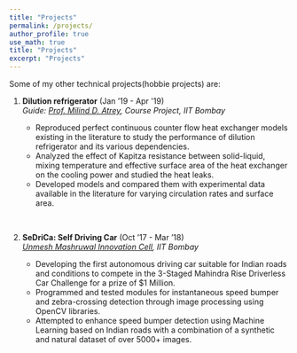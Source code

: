 ```yaml
---
title: "Projects"
permalink: /projects/
author_profile: true
use_math: true
title: "Projects"
excerpt: "Projects"
---
```

Some of my other technical projects(hobbie projects) are:


1.  **Dilution refrigerator** (Jan ’19 - Apr '19) <br/>
    *Guide: [Prof. Milind D. Atrey](https://www.me.iitb.ac.in/~matrey/), Course Project, IIT Bombay* <br/>

    * Reproduced perfect continuous counter flow heat exchanger models existing in the literature to study the performance of dilution refrigerator and its various dependencies. <br/>
    * Analyzed the effect of Kapitza resistance between solid-liquid, mixing temperature and effective surface area of the heat exchanger on the cooling power and studied the heat leaks. <br/>
    * Developed models and compared them with experimental data available in the literature for varying circulation rates and surface area. <br/>
 
 <br/>

2.  **SeDriCa: Self Driving Car** (Oct ’17 - Mar ’18) <br/>
    *[Unmesh Mashruwal Innovation Cell](http://umiciitb.com/), IIT Bombay* <br/>

    * Developing the first autonomous driving car suitable for Indian roads and conditions to compete in the 3-Staged Mahindra Rise Driverless Car Challenge for a prize of $1 Million. <br/>
    * Programmed and tested modules for instantaneous speed bumper and zebra-crossing detection through image processing using OpenCV libraries. <br/>
    * Attempted to enhance speed bumper detection using Machine Learning based on Indian roads with a combination of a synthetic and natural dataset of over 5000+ images. <br/>
